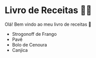 # Livro de Receitas :woman_cook:

Olá! Bem vindo ao meu livro de receitas :clap:

- Strogonoff de Frango
- Pavê
- Bolo de Cenoura
- Canjica

